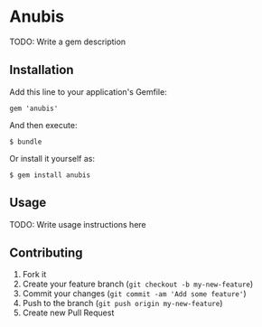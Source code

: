 # Anubis

TODO: Write a gem description

## Installation

Add this line to your application's Gemfile:

    gem 'anubis'

And then execute:

    $ bundle

Or install it yourself as:

    $ gem install anubis

## Usage

TODO: Write usage instructions here

## Contributing

1. Fork it
2. Create your feature branch (`git checkout -b my-new-feature`)
3. Commit your changes (`git commit -am 'Add some feature'`)
4. Push to the branch (`git push origin my-new-feature`)
5. Create new Pull Request
